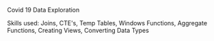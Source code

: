 Covid 19 Data Exploration 

Skills used: Joins, CTE's, Temp Tables, Windows Functions, Aggregate Functions, 
Creating Views, Converting Data Types
